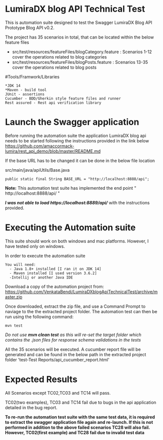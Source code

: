 # LumiraDX blog API Technical Test

This is automation suite designed to test the Swagger LumiraDX Blog API Prototype Blog API v0.2.

The project has 35 scenarios in total, that can be located within the below feature files
* src/test/resources/featureFiles/blogCategory.feature : Scenarios 1-12 cover the operations related to blog categories
* src/test/resources/featureFiles/blogPosts.feature : Scenarios 13-35 cover the operations related to blog posts

#Tools/Framwork/Libraries
```
*JDK 14
*Maven - build tool
JUnit - assertions
Cucumber - BDD/Gherkin style feature files and runner
Rest assured - Rest api verification library
```
 
# Launch the Swagger application 
 Before running the automation suite the application LumiraDX blog api needs to be started following the instructions provided in the link below
 https://github.com/amaccormack-lumira/rest_api_demo/blob/master/README.md
 
 If the base URL has to be changed it can be done in the below file location
 
 src/main/java/apiUtils/Base.java 
 ``` 
 public static final String BASE_URL = "http://localhost:8888/api";
 ```
 
**Note:** This automation test suite has implemented the end point  " http://localhost:8888/api/ "

**_I was not able to load https://localhost:8889/api/_** with the instructions provided.

 
 # Executing the Automation suite
 
 This suite should work on both windows and mac platforms. However, I have tested only on windows.
 
 In order to execute the automation suite 
 
``` 
You will need:
  - Java 1.8+ installed [I ran it on JDK 14]
  - Maven installed [I used version 3.6.2]
  -Intellij or another Java IDE
 ```
 
Download a copy of the automation project from: https://github.com/VenkataBendi/LumiraDXblogApiTechnicalTest/archive/master.zip 

Once downloaded, extract the zip file, and use a Command Prompt to naviage to the the extracted project folder. The automation test can then be run using the following command:
```
mvn test
```
_Do not use **mvn clean test** as this will re-set the target folder which contains the .json files for response schema validations in the tests_

All the 35 scenarios will be executed. A cucumber report file will be generated and can be found in the below path in the extracted project folder
'test-Test Reports/api_cucumber_report.html'

# Expected Results
All Scenarios except TC02,TC03 and TC14 will pass.

TC02(two examples), TC03 and TC14 fail due to bugs in the api application detailed in the bug report.

**To re-run the automation test suite with the same test data, it is required to extract the swagger application file again and re-launch. If this is not performed in addition to the above failed scenarios TC28 will also fail. However, TC02(first example) and TC28 fail due to invalid test data**

 
 
 
 
